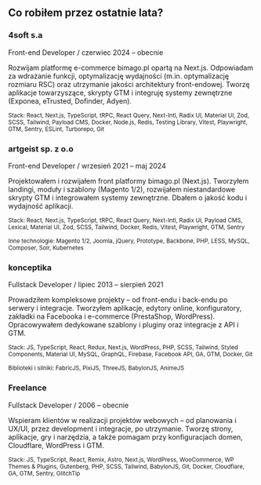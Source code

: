 ## Co robiłem przez ostatnie lata?

### 4soft s.a

Front-end Developer / czerwiec 2024 – obecnie

Rozwijam platformę e-commerce bimago.pl opartą na Next.js. Odpowiadam za wdrażanie funkcji, optymalizację wydajności (m.in. optymalizację rozmiaru RSC) oraz utrzymanie jakości architektury front-endowej. Tworzę aplikacje towarzyszące, skrypty GTM i integruję systemy zewnętrzne (Exponea, eTrusted, Dofinder, Adyen).

<small>Stack: React, Next.js, TypeScript, tRPC, React Query, Next-Intl, Radix UI, Material UI, Zod, SCSS, Tailwind, Payload CMS, Docker, Node.js, Redis, Testing Library, Vitest, Playwright, GTM, Sentry, ESLint, Turborepo, Git</small>

### artgeist sp. z o.o

Front-end Developer / wrzesień 2021 – maj 2024

Projektowałem i rozwijałem front platformy bimago.pl (Next.js). Tworzyłem landingi, moduły i szablony (Magento 1/2), rozwijałem niestandardowe skrypty GTM i integrowałem systemy zewnętrzne. Dbałem o jakość kodu i wydajność aplikacji.

<small>Stack: React, Next.js, TypeScript, tRPC, React Query, Next-Intl, Radix UI, Payload CMS, Lexical, Material UI, Zod, SCSS, Tailwind, Docker, Redis, Vitest, Playwright, GTM, Sentry</small>

<small>Inne technologie: Magento 1/2, Joomla, jQuery, Prototype, Backbone, PHP, LESS, MySQL, Composer, Solr, Kubernetes</small>

### konceptika

Fullstack Developer / lipiec 2013 – sierpień 2021

Prowadziłem kompleksowe projekty – od front-endu i back-endu po serwery i integracje. Tworzyłem aplikacje, edytory online, konfiguratory, zakładki na Facebooka i e-commerce (PrestaShop, WordPress). Opracowywałem dedykowane szablony i pluginy oraz integracje z API i GTM.

<small>Stack: JS, TypeScript, React, Redux, Next.js, WordPress, PHP, SCSS, Tailwind, Styled Components, Material UI, MySQL, GraphQL, Firebase, Facebook API, GA, GTM, Docker, Git</small>

<small>Biblioteki i silniki: FabricJS, PixiJS, ThreeJS, BabylonJS, AnimeJS</small>

### Freelance

Fullstack Developer / 2006 – obecnie

Wspieram klientów w realizacji projektów webowych – od planowania i UX/UI, przez development i integracje, po utrzymanie. Tworzę strony, aplikacje, gry i narzędzia, a także pomagam przy konfiguracjach domen, Cloudflare, WordPress i GTM.

<small>Stack: JS, TypeScript, React, Remix, Astro, Next.js, WordPress, WooCommerce, WP Themes & Plugins, Gutenberg, PHP, SCSS, Tailwind, BabylonJS, Git, Docker, Cloudflare, GA, GTM, Sentry, GlitchTip</small>
